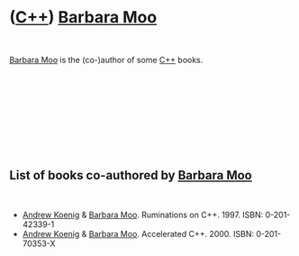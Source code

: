 



 

 

 

 

 

([C++](Cpp.md)) [Barbara Moo](CppBarbaraMoo.md)
=================================================

 

[Barbara Moo](CppBarbaraMoo.md) is the (co-)author of some
[C++](Cpp.md) books.

 

 

 

 

 

List of books co-authored by [Barbara Moo](CppBarbaraMoo.md)
-------------------------------------------------------------

 

-   [Andrew Koenig](CppAndrewKoenig.md) & [Barbara
    Moo](CppBarbaraMoo.md). Ruminations on C++. 1997. ISBN:
    0-201-42339-1
-   [Andrew Koenig](CppAndrewKoenig.md) & [Barbara
    Moo](CppBarbaraMoo.md). Accelerated C++. 2000. ISBN: 0-201-70353-X

 

 

 

 

 





 




